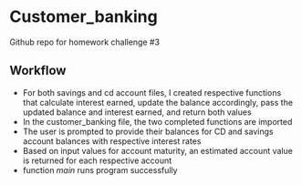 # Customer_banking
Github repo for homework challenge #3
## Workflow
- For both savings and cd account files, I created respective functions that calculate interest earned, update the balance accordingly, pass the updated balance and interest earned, and return both values
- In the customer_banking file, the two completed functions are imported
- The user is prompted to provide their balances for CD and savings account balances with respective interest rates
- Based on input values for account maturity, an estimated account value is returned for each respective account
- function _main_ runs program successfully
